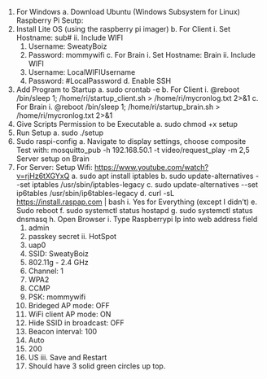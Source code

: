 1.	For Windows
  a.	Download Ubuntu (Windows Subsystem for Linux)
Raspberry Pi Seutp:
  1.	Install Lite OS (using the raspberry pi imager)
    b.	For Client
      i.	Set Hostname: sub#
      ii.	Include WIFI 
        1.	Username: SweatyBoiz
        2.	Password: mommywifi
    c.	For Brain
      i.	Set Hostname: Brain
      ii.	Include WIFI 
        1.	Username: LocalWIFIUsername
        2.	Password: #LocalPassword
    d.	Enable SSH
  2.	Add Program to Startup
    a.	sudo crontab -e
    b.	For Client
      i.	@reboot /bin/sleep 1; /home/ri/startup_client.sh > /home/ri/mycronlog.txt 2>&1
    c.	For Brain
      i.	@reboot /bin/sleep 1; /home/ri/startup_brain.sh  > /home/ri/mycronlog.txt 2>&1
  3.	Give Scripts Permission to be Executable
    a.	sudo chmod +x setup
  4.	Run Setup
    a.	sudo ./setup
  5.	Sudo raspi-config
    a.	Navigate to display settings, choose composite
    Test with:  mosquitto_pub -h 192.168.50.1 -t video/request_play -m 2,5
    Server setup on Brain
  6.	For Server: Setup Wifi: https://www.youtube.com/watch?v=rjHz6tXGYxQ
    a.	sudo apt install iptables
    b.	sudo update-alternatives --set iptables /usr/sbin/iptables-legacy
    c.	sudo update-alternatives --set ip6tables /usr/sbin/ip6tables-legacy
    d.	curl -sL https://install.raspap.com | bash
      i.	Yes for Everything (except I didn’t)
    e.	Sudo reboot
    f.	sudo systemctl status hostapd
    g.	sudo systemctl status dnsmasq
    h.	Open Browser
      i.	Type Raspberrypi Ip into web address field
        1.	admin
        2.	passkey secret
      ii.	HotSpot
        1.	uap0
        2.	SSID: SweatyBoiz
        3.	802.11g - 2.4 GHz
        4.	Channel: 1
        5.	WPA2
        6.	CCMP
        7.	PSK: mommywifi
        8.	Brideged AP mode: OFF
        9.	WiFi client AP mode: ON
        10.	Hide SSID in broadcast: OFF
        11.	Beacon interval: 100
        12.	Auto
        13.	200
        14.	US
      iii.	Save and Restart
        1.	Should have 3 solid green circles up top.

